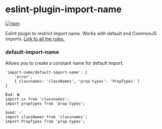 # eslint-plugin-import-name
[![npm](https://img.shields.io/npm/v/eslint-plugin-import-name.svg)](https://www.npmjs.com/package/eslint-plugin-import-name)

Eslint plugin to restrict import name. Works with default and CommonJS imports.
[Link to all the rules.](https://github.com/R1ON/eslint-plugin-import-name)

### default-import-name
Allows you to create a constant name for default import.
```
'import-name/default-import-name': [
    'error',
    { classnames: 'classNames', 'prop-types': 'PropTypes' }
]

Bad: ❌
import cx from 'classnames';
import proptypes from 'prop-types';

Good: ✅
import classNames from 'classnames';
import PropTypes from 'prop-types';
 ```